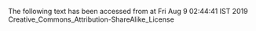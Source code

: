 The following text has been accessed from at Fri Aug 9 02:44:41 IST 2019
Creative_Commons_Attribution-ShareAlike_License
